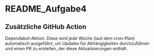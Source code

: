 # README_Aufgabe4

## Zusätzliche GitHub Action

Dependabot-Aktion: Diese wird jede Woche (laut dem cron-Plan) automatisch ausgeführt, um Updates für Abhängigkeiten durchzuführen und einen PR zu erstellen, der diese Aktualisierungen enthält.
